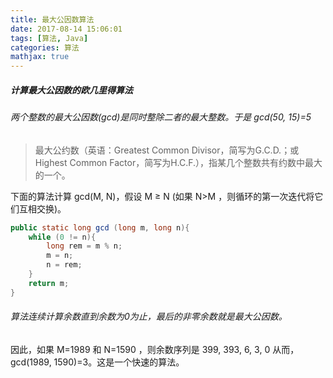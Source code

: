 ```yaml
---
title: 最大公因数算法
date: 2017-08-14 15:06:01
tags: [算法, Java]
categories: 算法
mathjax: true
---
```


##### 计算最大公因数的欧几里得算法
<!-- more -->
###### 两个整数的最大公因数(gcd)是同时整除二者的最大整数。于是 gcd(50, 15)=5
> 最大公约数（英语：Greatest Common Divisor，简写为G.C.D.；或Highest Common Factor，简写为H.C.F.），指某几个整数共有约数中最大的一个。

下面的算法计算 gcd(M, N)，假设 M $\geq$ N (如果 N>M ，则循环的第一次迭代将它们互相交换)。
``` java
public static long gcd (long m, long n){
    while (0 != n){
        long rem = m % n;
        m = n;
        n = rem;
    }
    return m;
}
```
###### 算法连续计算余数直到余数为0为止，最后的非零余数就是最大公因数。
因此，如果 M=1989 和 N=1590 ，则余数序列是 399, 393, 6, 3, 0 从而，gcd(1989, 1590)=3。这是一个快速的算法。
